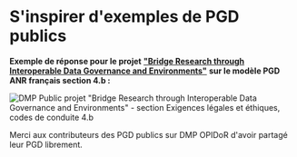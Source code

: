 # S'inspirer d'exemples de PGD publics

**Exemple de réponse pour le projet** [**"Bridge Research through Interoperable Data Governance and Environments"**](https://dmp.opidor.fr/plans/5954/export.pdf) **sur le modèle PGD ANR français section 4.b :**

![DMP Public projet "Bridge Research through Interoperable Data Governance and Environments" - section Exigences légales et éthiques, codes de conduite 4.b](<../../.gitbook/assets/Capture d’écran 2022-04-20 à 13.12.43.png>)

Merci aux contributeurs des PGD publics sur DMP OPIDoR d'avoir partagé leur PGD librement.
